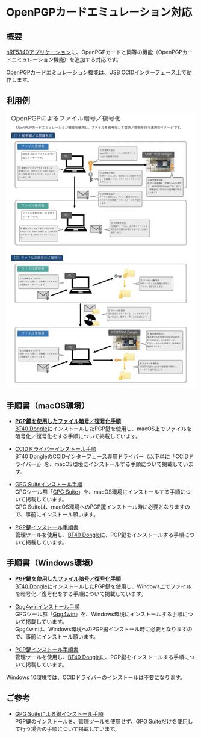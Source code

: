 # OpenPGPカードエミュレーション対応

## 概要

[nRF5340アプリケーション](../../nRF5340_app)に、OpenPGPカードと同等の機能（OpenPGPカードエミュレーション機能）を追加する対応です。

[OpenPGPカードエミュレーション機能](../../CCID/openpgp_lib/README.md)は、[USB CCIDインターフェース](../../CCID/ccid_lib/README.md)上で動作します。

## 利用例

<img src="assets01/0017.jpg" width="720"><br>
<img src="assets01/0018.jpg" width="720">


## 手順書（macOS環境）

- <b>[PGP鍵を使用したファイル暗号／復号化手順](../../CCID/OpenPGP/OPGPCRYPTION.md)</b><br>
[BT40 Dongle](../../FIDO2Device/BT40Dongle/README.md)にインストールしたPGP鍵を使用し、macOS上でファイルを暗号化／復号化をする手順について掲載しています。

- [CCIDドライバーインストール手順](../../CCID/INSTALLPRG.md)<br>
[BT40 Dongle](../../FIDO2Device/BT40Dongle/README.md)のCCIDインターフェース専用ドライバー（以下単に「CCIDドライバー」）を、macOS環境にインストールする手順について掲載しています。

- [GPG Suiteインストール手順](../../CCID/OpenPGP/GPGINSTMAC.md)<br>
GPGツール群「[GPG Suite](https://gpgtools.org)」を、macOS環境にインストールする手順について掲載しています。<br>
GPG Suiteは、macOS環境へのPGP鍵インストール時に必要となりますので、事前にインストール願います。

- [PGP鍵インストール手順書](../../MaintenanceTool/macOSApp/PGPKEYINST.md)<br>
管理ツールを使用し、[BT40 Dongle](../../FIDO2Device/BT40Dongle/README.md)に、PGP鍵をインストールする手順について掲載しています。

## 手順書（Windows環境）

- <b>[PGP鍵を使用したファイル暗号／復号化手順](../../CCID/OpenPGP/OPGPCRYPTIONWIN.md)</b><br>
[BT40 Dongle](../../FIDO2Device/BT40Dongle/README.md)にインストールしたPGP鍵を使用し、Windows上でファイルを暗号化／復号化をする手順について掲載しています。

- [Gpg4winインストール手順](../../CCID/OpenPGP/GPGINSTWIN.md)<br>
GPGツール群「[Gpg4win](https://www.gnupg.org)」を、Windows環境にインストールする手順について掲載しています。<br>
Gpg4winは、Windows環境へのPGP鍵インストール時に必要となりますので、事前にインストール願います。

- [PGP鍵インストール手順書](../../MaintenanceTool/WindowsExe/PGPKEYINST.md)<br>
管理ツールを使用し、[BT40 Dongle](../../FIDO2Device/BT40Dongle/README.md)に、PGP鍵をインストールする手順について掲載しています。

Windows 10環境では、CCIDドライバーのインストールは不要になります。

## ご参考

- [GPG Suiteによる鍵インストール手順](../../CCID/OpenPGP/GPGKEYINST.md)<br>
PGP鍵のインストールを、管理ツールを使用せず、GPG Suiteだけを使用して行う場合の手順について掲載しています。

